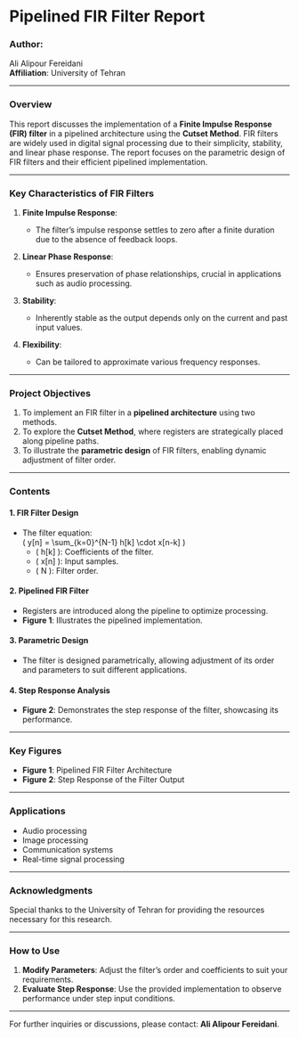 
# Pipelined FIR Filter Report

### Author: 
Ali Alipour Fereidani  
**Affiliation**: University of Tehran  

---

### Overview
This report discusses the implementation of a **Finite Impulse Response (FIR) filter** in a pipelined architecture using the **Cutset Method**. FIR filters are widely used in digital signal processing due to their simplicity, stability, and linear phase response. The report focuses on the parametric design of FIR filters and their efficient pipelined implementation.

---

### Key Characteristics of FIR Filters
1. **Finite Impulse Response**:  
   - The filter’s impulse response settles to zero after a finite duration due to the absence of feedback loops.

2. **Linear Phase Response**:  
   - Ensures preservation of phase relationships, crucial in applications such as audio processing.

3. **Stability**:  
   - Inherently stable as the output depends only on the current and past input values.

4. **Flexibility**:  
   - Can be tailored to approximate various frequency responses.

---

### Project Objectives
1. To implement an FIR filter in a **pipelined architecture** using two methods.
2. To explore the **Cutset Method**, where registers are strategically placed along pipeline paths.
3. To illustrate the **parametric design** of FIR filters, enabling dynamic adjustment of filter order.

---

### Contents
#### 1. FIR Filter Design
- The filter equation:  
  \( y[n] = \sum_{k=0}^{N-1} h[k] \cdot x[n-k] \)  
  - \( h[k] \): Coefficients of the filter.  
  - \( x[n] \): Input samples.  
  - \( N \): Filter order.

#### 2. Pipelined FIR Filter
- Registers are introduced along the pipeline to optimize processing.
- **Figure 1**: Illustrates the pipelined implementation.

#### 3. Parametric Design
- The filter is designed parametrically, allowing adjustment of its order and parameters to suit different applications.

#### 4. Step Response Analysis
- **Figure 2**: Demonstrates the step response of the filter, showcasing its performance.

---

### Key Figures
- **Figure 1**: Pipelined FIR Filter Architecture  
- **Figure 2**: Step Response of the Filter Output  

---

### Applications
- Audio processing  
- Image processing  
- Communication systems  
- Real-time signal processing  

---

### Acknowledgments
Special thanks to the University of Tehran for providing the resources necessary for this research.

---

### How to Use
1. **Modify Parameters**: Adjust the filter’s order and coefficients to suit your requirements.
2. **Evaluate Step Response**: Use the provided implementation to observe performance under step input conditions.

---

For further inquiries or discussions, please contact: **Ali Alipour Fereidani**.
